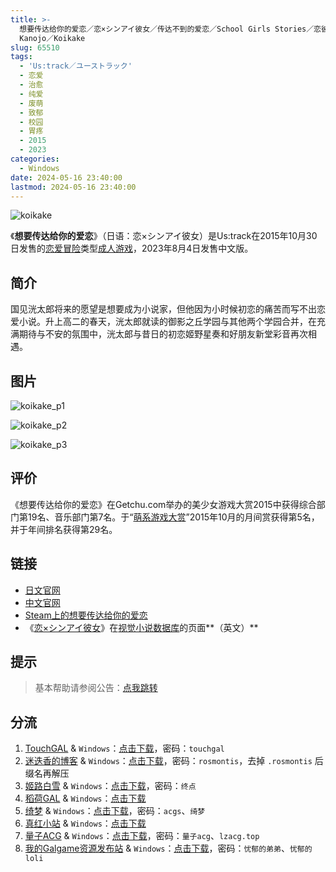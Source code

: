 ```yaml
---
title: >-
  想要传达给你的爱恋／恋×シンアイ彼女／传达不到的爱恋／School Girls Stories／恋彼女／Koi-Kakeru Shin-Ai
  Kanojo／Koikake
slug: 65510
tags:
  - 'Us:track／ユーストラック'
  - 恋爱
  - 治愈
  - 纯爱
  - 废萌
  - 致郁
  - 校园
  - 胃疼
  - 2015
  - 2023
categories:
  - Windows
date: 2024-05-16 23:40:00
lastmod: 2024-05-16 23:40:00
---
```


![koikake](https://static.30hb.cn/vndb/img/koikake.webp)

《**想要传达给你的爱恋**》（日语：恋×シンアイ彼女）是Us:track在2015年10月30日发售的[恋爱冒险](https://zh.wikipedia.org/wiki/戀愛冒險)类型[成人游戏](https://zh.wikipedia.org/wiki/日本成人遊戲)，2023年8月4日发售中文版。

<!--more-->

## 简介

国见洸太郎将来的愿望是想要成为小说家，但他因为小时候初恋的痛苦而写不出恋爱小说。升上高二的春天，洸太郎就读的御影之丘学园与其他两个学园合并，在充满期待与不安的氛围中，洸太郎与昔日的初恋姬野星奏和好朋友新堂彩音再次相遇。

## 图片

![koikake_p1](https://static.30hb.cn/vndb/img/koikake_p1.webp)

![koikake_p2](https://static.30hb.cn/vndb/img/koikake_p2.webp)

![koikake_p3](https://static.30hb.cn/vndb/img/koikake_p3.webp)

## 评价

《想要传达给你的爱恋》在Getchu.com举办的美少女游戏大赏2015中获得综合部门第19名、音乐部门第7名。于“[萌系游戏大赏](https://zh.wikipedia.org/wiki/萌系遊戲大賞)”2015年10月的月间赏获得第5名，并于年间排名获得第29名。

## 链接

- [日文官网](http://ustrack.amusecraft.com/koikake/)
- [中文官网](https://hikarifield.co.jp/koikake/introduction.html)
- [Steam上的想要传达给你的爱恋](https://store.steampowered.com/app/2242710/)
- 《[恋×シンアイ彼女](https://vndb.org/v17516)》在[视觉小说数据库](https://zh.wikipedia.org/wiki/視覺小說數據庫)的页面**（英文）**

## 提示

> 基本帮助请参阅公告：[点我跳转](/)

## 分流

1. [TouchGAL](https://www.touchgal.us/) & `Windows`：[点击下载](https://pan.touchgal.net/s/Qns6)，密码：`touchgal`
2. [迷迭香的博客](https://rosmontis.com/) & `Windows`：[点击下载](https://drive.rosmontis.com/s/1gesX)，密码：`rosmontis`，去掉 `.rosmontis` 后缀名再解压
3. [姬路白雪](https://pan.jlbx.xyz/) & `Windows`：[点击下载](https://pan.jlbx.xyz/?s=%E6%83%B3%E8%A6%81%E4%BC%A0%E8%BE%BE%E7%BB%99%E4%BD%A0%E7%9A%84%E7%88%B1%E6%81%8B)，密码：`终点`
4. [稻荷GAL](https://inarigal.com/) & `Windows`：[点击下载](https://inarigal.com/detail/298)
5. [绮梦](https://acgs.one/) & `Windows`：[点击下载](https://acgs.one/down_html/?url=game/%E6%83%B3%E8%A6%81%E4%BC%A0%E8%BE%BE%E7%BB%99%E4%BD%A0%E7%9A%84%E7%88%B1%E6%81%8B&name=%E6%83%B3%E8%A6%81%E4%BC%A0%E8%BE%BE%E7%BB%99%E4%BD%A0%E7%9A%84%E7%88%B1%E6%81%8B)，密码：`acgs`、`绮梦`
6. [真红小站](https://www.shinnku.com/) & `Windows`：[点击下载](https://www.shinnku.com/api/download/0/win/%E6%83%B3%E8%A6%81%E4%BC%A0%E8%BE%BE%E7%BB%99%E4%BD%A0%E7%9A%84%E7%88%B1%E6%81%8B.7z)
7. [量子ACG](https://lzacg.org/) & `Windows`：[点击下载](https://lzacg.org/991)，密码：`量子acg`、`lzacg.top`
8. [我的Galgame资源发布站](https://www.ttloli.com/) & `Windows`：[点击下载](https://www.ttloli.com/xiangyaochuandageinideailian.html)，密码：`忧郁的弟弟`、`忧郁的loli`
